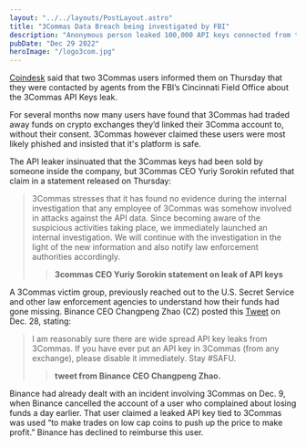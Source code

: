 ```yaml
---
layout: "../../layouts/PostLayout.astro"
title: "3Commas Data Breach being investigated by FBI"
description: "Anonymous person leaked 100,000 API keys connected from the crypto trading service"
pubDate: "Dec 29 2022"
heroImage: "/logo3com.jpg"
---
```


[Coindesk](https://www.coindesk.com/business/2022/12/29/fbi-investigating-3commas-data-breach/?utm_medium=referral&utm_source=rss&utm_campaign=headlines) said that two 3Commas users informed them on Thursday that they were contacted by agents from the FBI’s Cincinnati Field Office about the 3Commas API Keys leak.

For several months now many users have found that 3Commas had traded away funds on crypto exchanges they’d linked their 3Comma account to, without their consent. 3Commas however claimed these users were most likely phished and insisted that it's platform is safe.

The API leaker insinuated that the 3Commas keys had been sold by someone inside the company, but 3Commas CEO Yuriy Sorokin refuted that claim in a statement released on Thursday:

> 3Commas stresses that it has found no evidence during the internal investigation that any employee of 3Commas was somehow involved in attacks against the API data. Since becoming aware of the suspicious activities taking place, we immediately launched an internal investigation. We will continue with the investigation in the light of the new information and also notify law enforcement authorities accordingly.
>
>> **3commas CEO Yuriy Sorokin statement on leak of API keys**

A 3Commas victim group, previously reached out to the U.S. Secret Service and other law enforcement agencies to understand how their funds had gone missing. Binance CEO Changpeng Zhao (CZ) posted this [Tweet](https://twitter.com/cz_binance/status/1608182790540902407?ref_src=twsrc%5Etfw%7Ctwcamp%5Etweetembed%7Ctwterm%5E1608182790540902407%7Ctwgr%5Ef2176941b5418fff860510e6f787f5396a3d42c8%7Ctwcon%5Es1_&ref_url=https%3A%2F%2Fcointelegraph.com%2Fnews%2F3commas-ceo-confirms-api-key-leak-following-warning-from-cz)
on Dec. 28, stating:

> I am reasonably sure there are wide spread API key leaks from 3Commas. If you have ever put an API key in 3Commas (from any exchange), please disable it immediately. Stay #SAFU.
>
>> **tweet from Binance CEO Changpeng Zhao.**

Binance had already dealt with an incident involving 3Commas on Dec. 9, when Binance cancelled the account of a user who complained about losing funds a day earlier. That user claimed a leaked API key tied to 3Commas was used “to make trades on low cap coins to push up the price to make profit.” Binance has declined to reimburse this user.
